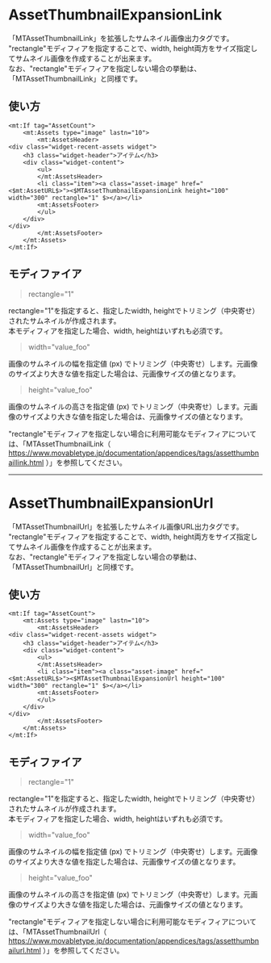 # AssetThumbnailExpansionLink
「MTAssetThumbnailLink」を拡張したサムネイル画像出力タグです。  
"rectangle"モディフィアを指定することで、width, height両方をサイズ指定してサムネイル画像を作成することが出来ます。  
なお、"rectangle"モディフィアを指定しない場合の挙動は、「MTAssetThumbnailLink」と同様です。

## 使い方
    <mt:If tag="AssetCount">
        <mt:Assets type="image" lastn="10">
            <mt:AssetsHeader>
    <div class="widget-recent-assets widget">
        <h3 class="widget-header">アイテム</h3>
        <div class="widget-content">
            <ul>
            </mt:AssetsHeader>
            <li class="item"><a class="asset-image" href="<$mt:AssetURL$>"><$MTAssetThumbnailExpansionLink height="100" width="300" rectangle="1" $></a></li>
            <mt:AssetsFooter>
            </ul>
        </div>
    </div>
            </mt:AssetsFooter>
        </mt:Assets>
    </mt:If>

## モディファイア
> rectangle="1"

rectangle="1"を指定すると、指定したwidth, heightでトリミング（中央寄せ）されたサムネイルが作成されます。  
本モディフィアを指定した場合、width, heightはいずれも必須です。  
> width="value_foo"

画像のサムネイルの幅を指定値 (px) でトリミング（中央寄せ）します。元画像のサイズより大きな値を指定した場合は、元画像サイズの値となります。
> height="value_foo"

画像のサムネイルの高さを指定値 (px) でトリミング（中央寄せ）します。元画像のサイズより大きな値を指定した場合は、元画像サイズの値となります。

"rectangle"モディフィアを指定しない場合に利用可能なモディフィアについては、「MTAssetThumbnailLink（ https://www.movabletype.jp/documentation/appendices/tags/assetthumbnaillink.html ）」を参照してください。

---

# AssetThumbnailExpansionUrl
「MTAssetThumbnailUrl」を拡張したサムネイル画像URL出力タグです。  
"rectangle"モディフィアを指定することで、width, height両方をサイズ指定してサムネイル画像を作成することが出来ます。  
なお、"rectangle"モディフィアを指定しない場合の挙動は、「MTAssetThumbnailUrl」と同様です。

## 使い方
    <mt:If tag="AssetCount">
        <mt:Assets type="image" lastn="10">
            <mt:AssetsHeader>
    <div class="widget-recent-assets widget">
        <h3 class="widget-header">アイテム</h3>
        <div class="widget-content">
            <ul>
            </mt:AssetsHeader>
            <li class="item"><a class="asset-image" href="<$mt:AssetURL$>"><$MTAssetThumbnailExpansionUrl height="100" width="300" rectangle="1" $></a></li>
            <mt:AssetsFooter>
            </ul>
        </div>
    </div>
            </mt:AssetsFooter>
        </mt:Assets>
    </mt:If>

## モディファイア
> rectangle="1"

rectangle="1"を指定すると、指定したwidth, heightでトリミング（中央寄せ）されたサムネイルが作成されます。  
本モディフィアを指定した場合、width, heightはいずれも必須です。  
> width="value_foo"

画像のサムネイルの幅を指定値 (px) でトリミング（中央寄せ）します。元画像のサイズより大きな値を指定した場合は、元画像サイズの値となります。
> height="value_foo"

画像のサムネイルの高さを指定値 (px) でトリミング（中央寄せ）します。元画像のサイズより大きな値を指定した場合は、元画像サイズの値となります。

"rectangle"モディフィアを指定しない場合に利用可能なモディフィアについては、「MTAssetThumbnailUrl（ https://www.movabletype.jp/documentation/appendices/tags/assetthumbnailurl.html ）」を参照してください。
